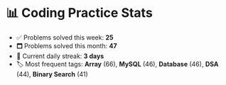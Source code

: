 # 📊 Coding Practice Stats

- ✅ Problems solved this week: **25**
- 🗖️ Problems solved this month: **47**
- 📌 Current daily streak: **3 days**
- 🏷️ Most frequent tags: **Array** (66), **MySQL** (46), **Database** (46), **DSA** (44), **Binary Search** (41)
